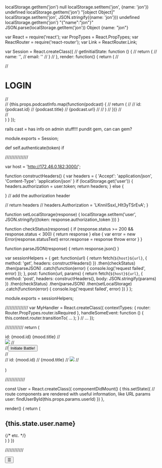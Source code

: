 localStorage.getItem('jon')
null
localStorage.setItem('jon', {name: 'jon'})
undefined
localStorage.getItem('jon')
"[object Object]"
localStorage.setItem('jon', JSON.stringify({name: 'jon'}))
undefined
localStorage.getItem('jon')
"{"name":"jon"}"
JSON.parse(localStorage.getItem('jon'))
Object {name: "jon"}



var React = require('react');
var PropTypes = React.PropTypes;
var ReactRouter = require('react-router');
var Link = ReactRouter.Link;


var Session = React.createClass({
  // getInitialState: function () {
  //   return {
  //     name: '',
  //     email: ''
  //   }
  // },
  render: function() {
    return (
    // <div>
    //   <h1>LOGIN</h1>
    //   <div className='col-sm-8 col-sm-offset-2'>
    //   {this.props.podcastInfo.map(function(podcast) {
    //     return (
    //       <ListGroup key={podcast.id} >
    //         <ListGroupItem>id: {podcast.id}</ListGroupItem>
    //         <ListGroupItem>{podcast.title}</ListGroupItem>
    //         <ListGroupItem>{podcast.url}</ListGroupItem>
    //       </ListGroup>
    //     )
    //   })}
    //   </div>
    // </div>
    )
  }
});

rails cast = has info on admin stuff!!!
pundit gem, can can gem?


module.exports = Session;

def self.authenticate(token)
  if 





///////////////

var host = 'http://172.46.0.182:3000/';

function constructHeaders() {
  var headers = {
    'Accept': 'application/json',
    'Content-Type': 'application/json'
  }
  if (localStorage.get('user')) {
    headers.authorization = user.token;
    return headers;
  } else {

  }
  // add the authorization header
    
  // return headers
  // headers.Authorization = 'LKnnilSsxl_Hlt3yTSrEvA';
}

function setLocalStorage(response) {
  localStorage.setItem('user', JSON.stringify({token: response.authorization_token }))
}


function checkStatus(response) {
  if (response.status >= 200 && response.status < 300) {
    return response
  } else {
    var error = new Error(response.statusText)
    error.response = response
    throw error
  }
}

function parseJSON(response) {
  return response.json()
}

var sessionHelpers = {
  get: function(url) {
    return fetch(`${host}${url}`, {
      method: 'get',
      headers: constructHeaders()
    })
    .then(checkStatus)
    .then(parseJSON)
    .catch(function(error) {
    console.log('request failed', error)
  });
  },
  post: function(url, params) {
    return fetch(`${host}${url}`, {
      method: 'post',
      headers: constructHeaders(),
      body: JSON.stringify(params)
    })
    .then(checkStatus)
    .then(parseJSON)
    .then(setLocalStorage)
    .catch(function(error) {
    console.log('request failed', error)
  })
  }
};

module.exports = sessionHelpers;



///////////////
var MyHandler = React.createClass({
  contextTypes: {
    router: Router.PropTypes.router.isRequired
  },
  handleSomeEvent: function () {
    this.context.router.transitionTo( ... );
  }
  // ...
});

////////////
return (
            <div key={mood.id} >
              <ListGroupItem>id: {mood.id}</ListGroupItem>
              <ListGroupItem>{mood.title}</ListGroupItem>
              //<div onClick={this.props.onGoToPlaylist}>
              <img src={mood.image}/>
              //</div>
              //<button type='button' className='btn btn-lg btn-success' onClick={this.props.onGoToPlaylist}>Initiate Battle!</button>
            </div> 
            // <div onClick={props.onGoToPlaylist} key={mood.id} >
            //   <ListGroupItem>id: {mood.id}</ListGroupItem>
            //   <ListGroupItem>{mood.title}</ListGroupItem>
            //   <img src={mood.image}/>
            // </div>  
          )

/////////////

const User = React.createClass({
  componentDidMount() {
    this.setState({
      // route components are rendered with useful information, like URL params
      user: findUserById(this.props.params.userId)
    })
  },

  render() {
    return (
      <div>
        <h2>{this.state.user.name}</h2>
        {/* etc. */}
      </div>
    )
  }
})


////////////

 <button className="navbar-toggler pull-xs-right hidden-sm-up" type="button" dataToggle="collapse" dataTarget="#bd-main-nav">
              &#9776;
            </button>











